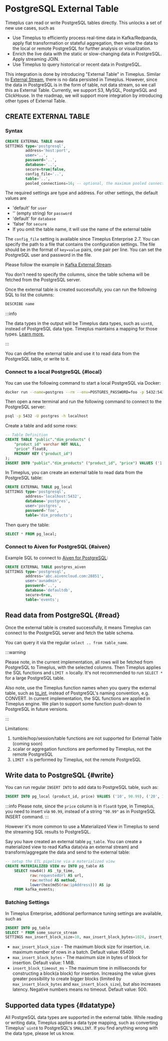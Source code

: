 # PostgreSQL External Table

Timeplus can read or write PostgreSQL tables directly. This unlocks a set of new use cases, such as

- Use Timeplus to efficiently process real-time data in Kafka/Redpanda, apply flat transformation or stateful aggregation, then write the data to the local or remote PostgreSQL for further analysis or visualization.
- Enrich the live data with the static or slow-changing data in PostgreSQL. Apply streaming JOIN.
- Use Timeplus to query historical or recent data in PostgreSQL.

This integration is done by introducing "External Table" in Timeplus. Similar to [External Stream](/external-stream), there is no data persisted in Timeplus. However, since the data in PostgreSQL is in the form of table, not data stream, so we call this as External Table. Currently, we support S3, MySQL, PostgreSQL and ClickHouse. In the roadmap, we will support more integration by introducing other types of External Table.

## CREATE EXTERNAL TABLE

### Syntax

```sql
CREATE EXTERNAL TABLE name
SETTINGS type='postgresql',
         address='host:port',
         user='..',
         password='..',
         database='..',
         secure=true|false,
         config_file='..',
         table='..',
         pooled_connections=16; -- optional, the maximum pooled connections to the database. Default 16.
```

The required settings are type and address. For other settings, the default values are

- 'default' for `user`
- '' (empty string) for `password`
- 'default' for `database`
- 'false' for `secure`
- If you omit the table name, it will use the name of the external table

The `config_file` setting is available since Timeplus Enterprise 2.7. You can specify the path to a file that contains the configuration settings. The file should be in the format of `key=value` pairs, one pair per line. You can set the PostgreSQL user and password in the file.

Please follow the example in [Kafka External Stream](/proton-kafka#config_file).

You don't need to specify the columns, since the table schema will be fetched from the PostgreSQL server.

Once the external table is created successfully, you can run the following SQL to list the columns:

```sql
DESCRIBE name
```

:::info

The data types in the output will be Timeplus data types, such as `uint8`, instead of PostgreSQL data type. Timeplus maintains a mapping for those types. [Learn more.](#datatype)

:::

You can define the external table and use it to read data from the PostgreSQL table, or write to it.

### Connect to a local PostgreSQL {#local}

You can use the following command to start a local PostgreSQL via Docker:
```bash
docker run --name=postgres --rm --env=POSTGRES_PASSWORD=foo -p 5432:5432 postgres:latest -c log_statement=all
```

Then open a new terminal and run the following command to connect to the PostgreSQL server:
```bash
psql -p 5432 -U postgres -h localhost
```
Create a table and add some rows:
```sql
-- Table Definition
CREATE TABLE "public"."dim_products" (
    "product_id" varchar NOT NULL,
    "price" float8,
    PRIMARY KEY ("product_id")
);
INSERT INTO "public"."dim_products" ("product_id", "price") VALUES ('1', '10.99'), ('2', '19.99'), ('3', '29.99');
```

In Timeplus, you can create an external table to read data from the PostgreSQL table:
```sql
CREATE EXTERNAL TABLE pg_local
SETTINGS type='postgresql',
         address='localhost:5432',
         database='postgres',
         user='postgres',
         password='foo',
         table='dim_products';
```
Then query the table:
```sql
SELECT * FROM pg_local;
```

### Connect to Aiven for PostgreSQL {#aiven}

Example SQL to connect to [Aiven for PostgreSQL](https://aiven.io/docs/products/postgresql/get-started):

```sql
CREATE EXTERNAL TABLE postgres_aiven
SETTINGS type='postgresql',
         address='abc.aivencloud.com:28851',
         user='avnadmin',
         password='..',
         database='defaultdb',
         secure=true,
         table='events';
```

## Read data from PostgreSQL {#read}

Once the external table is created successfully, it means Timeplus can connect to the PostgreSQL server and fetch the table schema.

You can query it via the regular `select .. from table_name`.

:::warning

Please note, in the current implementation, all rows will be fetched from PostgreSQL to Timeplus, with the selected columns. Then Timeplus applies the SQL functions and `LIMIT n` locally. It's not recommended to run `SELECT *` for a large PostgreSQL table.

Also note, use the Timeplus function names when you query the external table, such as [to_int](/functions_for_type#to_int), instead of PostgreSQL's naming convention, e.g. CONVERT. In current implementation, the SQL functions are applied in Timeplus engine. We plan to support some function push-down to PostgreSQL in future versions.

:::

Limitations:

1. tumble/hop/session/table functions are not supported for External Table (coming soon)
2. scalar or aggregation functions are performed by Timeplus, not the remote PostgreSQL
3. `LIMIT n` is performed by Timeplus, not the remote PostgreSQL

## Write data to PostgreSQL {#write}

You can run regular `INSERT INTO` to add data to PostgreSQL table, such as:

```sql
INSERT INTO pg_local (product_id, price) VALUES ('10', 90.99), ('20', 199.99);
```
:::info
Please note, since the `price` column is in `float8` type, in Timeplus, you need to insert via `90.99`, instead of a string `"90.99"` as in PostgreSQL INSERT command.
:::

However it's more common to use a Materialized View in Timeplus to send the streaming SQL results to PostgreSQL.

Say you have created an external table `pg_table`. You can create a materialized view to read Kafka data(via an external stream) and transform/aggregate the data and send to the external table:

```sql
-- setup the ETL pipeline via a materialized view
CREATE MATERIALIZED VIEW mv INTO pg_table AS
    SELECT now64() AS _tp_time,
           raw:requestedUrl AS url,
           raw:method AS method,
           lower(hex(md5(raw:ipAddress))) AS ip
    FROM kafka_events;
```

### Batching Settings
In Timeplus Enterprise, additional performance tuning settings are available, such as
```sql
INSERT INTO pg_table
SELECT * FROM some_source_stream
SETTINGS max_insert_block_size=10, max_insert_block_bytes=1024, insert_block_timeout_ms = 100;
```

* `max_insert_block_size` - The maximum block size for insertion, i.e. maximum number of rows in a batch. Default value: 65409
* `max_insert_block_bytes` - The maximum size in bytes of block for insertion. Default value: 1 MiB.
* `insert_block_timeout_ms` - The maximum time in milliseconds for constructing a block(a block) for insertion. Increasing the value gives greater possibility to create bigger blocks (limited by `max_insert_block_bytes` and `max_insert_block_size`), but also increases latency. Negative numbers means no timeout. Default value: 500.

## Supported data types {#datatype}

All PostgreSQL data types are supported in the external table. While reading or writing data, Timeplus applies a data type mapping, such as converting Timeplus' `uint8` to PostgreSQL's `SMALLINT`. If you find anything wrong with the data type, please let us know.
